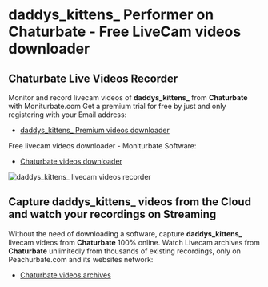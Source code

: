 # daddys_kittens_ Performer on Chaturbate - Free LiveCam videos downloader

## Chaturbate Live Videos Recorder

Monitor and record livecam videos of **daddys_kittens_** from **Chaturbate** with Moniturbate.com
Get a premium trial for free by just and only registering with your Email address:
* [daddys_kittens_ Premium videos downloader](https://moniturbate.com/request-demo-licence-key.html)

Free livecam videos downloader - Moniturbate Software:
* [Chaturbate videos downloader](https://moniturbate.com/moniturbate-download-software.html)

![daddys_kittens_ livecam videos recorder](https://peachurnet.com/templates/moniturbate-software.png)


## Capture daddys_kittens_ videos from the Cloud and watch your recordings on Streaming

Without the need of downloading a software, capture **daddys_kittens_** livecam videos from **Chaturbate** 100% online.
Watch Livecam archives from **Chaturbate** unlimitedly from thousands of existing recordings, only on Peachurbate.com and its websites network:
* [Chaturbate videos archives](https://peachurnet.com/)